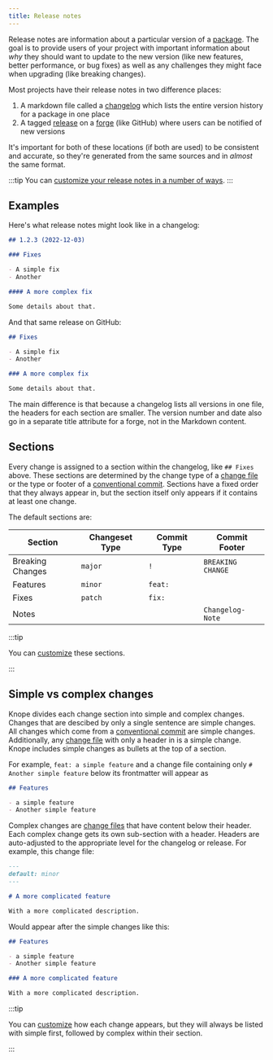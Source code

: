 ```yaml
---
title: Release notes
---
```


Release notes are information about a particular version of a [package]. The goal is to provide users of your project 
with important information about _why_ they should want to update to the new version (like new features, better performance, or bug fixes)
as well as any challenges they might face when upgrading (like breaking changes).

Most projects have their release notes in two difference places:

1. A markdown file called a [changelog] which lists the entire version history for a package in one place
2. A tagged [release] on a [forge] (like GitHub) where users can be notified of new versions

It's important for both of these locations (if both are used) to be consistent and accurate, so they're generated 
from the same sources and in _almost_ the same format.

:::tip
You can [customize your release notes in a number of ways][customize].
:::


## Examples

Here's what release notes might look like in a changelog:

```markdown
## 1.2.3 (2022-12-03)

### Fixes

- A simple fix
- Another

#### A more complex fix

Some details about that.
```

And that same release on GitHub:

```markdown
## Fixes

- A simple fix
- Another

### A more complex fix

Some details about that.
```

The main difference is that because a changelog lists all versions in one file, the headers for each section are smaller.
The version number and date also go in a separate title attribute for a forge, not in the Markdown content.

## Sections

Every change is assigned to a section within the changelog, like `## Fixes` above. These sections are determined by the 
change type of a [change file] or the type or footer of a [conventional commit]. Sections have a fixed order that they 
always appear in, but the section itself only appears if it contains at least one change.

The default sections are:

| Section          | Changeset Type | Commit Type | Commit Footer     |
|------------------|----------------|-------------|-------------------|
| Breaking Changes | `major`        | `!`         | `BREAKING CHANGE` |
| Features         | `minor`        | `feat:`     |                   |
| Fixes            | `patch`        | `fix:`      |                   |
| Notes            |                |             | `Changelog-Note`  |

:::tip

You can [customize] these sections.

:::

## Simple vs complex changes

Knope divides each change section into simple and complex changes.
Changes that are descibed by only a single sentence are simple changes. All changes which come from a [conventional commit] are simple changes.
Additionally, any [change file] with only a header in is a simple change.
Knope includes simple changes as bullets at the top of a section.

For example, `feat: a simple feature` and a change file containing only `# Another simple feature` below its frontmatter will appear as

```markdown
## Features

- a simple feature
- Another simple feature
```

Complex changes are [change files][change file] that have content below their header. Each complex change gets its own sub-section with
a header. Headers are auto-adjusted to the appropriate level for the changelog or release. For example, this change file:

```markdown
---
default: minor
---

# A more complicated feature

With a more complicated description.
```

Would appear after the simple changes like this:

```markdown
## Features

- a simple feature
- Another simple feature

### A more complicated feature

With a more complicated description.
```

:::tip

You can [customize] how each change appears, but they will always be listed with simple first, followed by complex 
within their section.

:::

[package]: /reference/concepts/package
[changelog]: /reference/concepts/changelog
[release]: /reference/concepts/release
[forge]: /reference/concepts/forge
[change file]: /reference/concepts/change-file
[conventional commit]: /reference/concepts/conventional-commits
[customize]: /recipes/customizing-release-notes